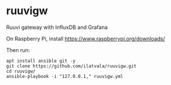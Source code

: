 # ruuvigw
Ruuvi gateway with InfluxDB and Grafana

On Raspberry Pi, install https://www.raspberrypi.org/downloads/

Then run:
```
apt install ansible git -y
git clone https://github.com/ilatvala/ruuvigw.git
cd ruuvigw/
ansible-playbook -i "127.0.0.1," ruuvigw.yml
```
